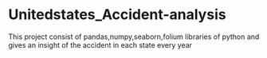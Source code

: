 # Unitedstates_Accident-analysis
This project consist of pandas,numpy,seaborn,folium libraries of python and gives an insight of the accident in each state every  year
